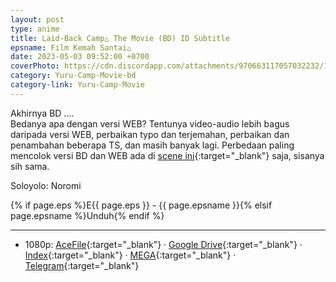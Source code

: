 ```yaml
---
layout: post
type: anime
title: Laid-Back Camp△ The Movie (BD) ID Subtitle
epsname: Film Kemah Santai△
date: 2023-05-03 09:52:00 +0700
coverPhoto: https://cdn.discordapp.com/attachments/970663117057032232/1103066426245390386/mpv-shot0248.jpg
category: Yuru-Camp-Movie-bd
category-link: Yuru-Camp-Movie
---
```


Akhirnya BD ....<br>
Bedanya apa dengan versi WEB? Tentunya video-audio lebih bagus daripada versi WEB, perbaikan typo dan terjemahan, perbaikan dan penambahan beberapa TS, dan masih banyak lagi. Perbedaan paling mencolok versi BD dan WEB ada di [scene ini](https://www.facebook.com/a1fansub/posts/pfbid0rUXkzfLz8LGakG5zXR6wLJBNdRksVpVgAXAKsvS1xpr8nLZ4tvp2DWuKJoLSDxx9l){:target="_blank"} saja, sisanya sih sama.

Soloyolo: Noromi

{% if page.eps %}E{{ page.eps }} - {{ page.epsname }}{% elsif page.epsname %}Unduh{% endif %}

---
- 1080p: [AceFile](https://acefile.co/f/98403057){:target="_blank"} &middot; [Google Drive](https://drive.google.com/file/d/1yzYlC0P_aVgyRG9JkIpR3JUmWtl9A1RJ/view?usp=share_link){:target="_blank"} &middot; [Index](https://bit.ly/3NtxEO9){:target="_blank"} &middot; [MEGA](https://mega.nz/file/rJR23DDJ#O-J9WmLdndNp3ZBS_rany9vvP_C54PUjMmpCMFbwkFU){:target="_blank"} &middot; [Telegram](https://t.me/a1fansub/247){:target="_blank"}